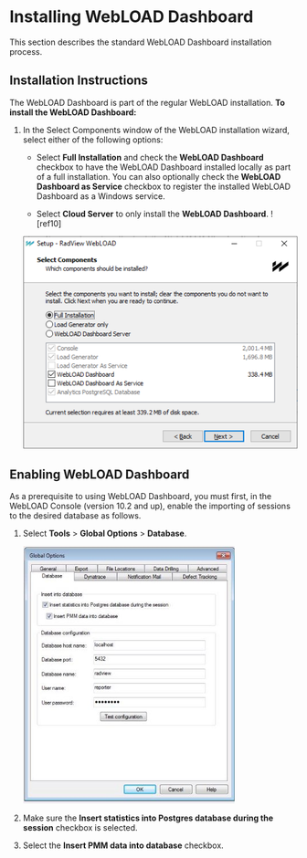 # Installing WebLOAD Dashboard

This section describes the standard WebLOAD Dashboard installation process.  

## Installation Instructions

The WebLOAD Dashboard is part of the regular WebLOAD installation.  **To install the WebLOAD Dashboard:** 

1. In the Select Components window of the WebLOAD installation wizard, select either of the following options: 

    - Select **Full Installation** and check the **WebLOAD Dashboard** checkbox to have the WebLOAD Dashboard installed locally as part of a full installation. You can also optionally check the **WebLOAD Dashboard as Service** checkbox to register the installed WebLOAD Dashboard as a Windows service.  

    - Select **Cloud Server** to only install the  **WebLOAD Dashboard**. ![ref10]

     ![installation](../images/installation.png)



## Enabling WebLOAD Dashboard

As a prerequisite to using WebLOAD Dashboard, you must first, in the WebLOAD Console (version 10.2 and up), enable the importing of sessions to the desired database as follows. 

1. Select **Tools** > **Global Options** > **Database**. 

    ![Console Global options](../images/console_global_options.jpeg)

   

2. Make sure the **Insert statistics into Postgres database during the session** checkbox is selected. 

3. Select the **Insert PMM data into database** checkbox.